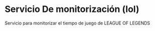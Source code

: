 # Servicio De monitorización (lol)

Servicio para monitorizar el tiempo de juego de LEAGUE OF LEGENDS 